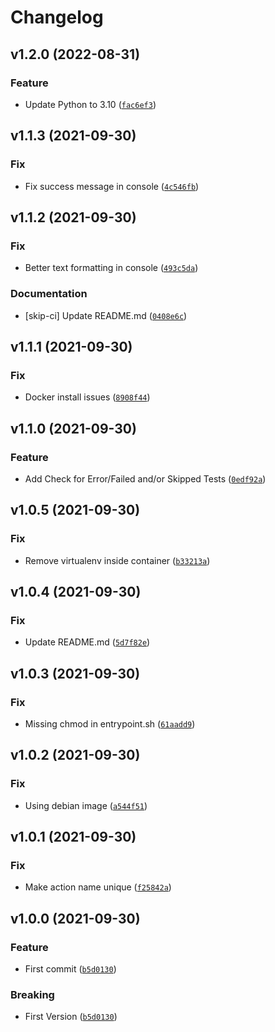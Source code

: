 # Changelog

<!--next-version-placeholder-->

## v1.2.0 (2022-08-31)
### Feature
* Update Python to 3.10 ([`fac6ef3`](https://github.com/chrismaille/junito/commit/fac6ef3ea175a7b0f7c1c224afd3fba978c48d42))

## v1.1.3 (2021-09-30)
### Fix
* Fix success message in console ([`4c546fb`](https://github.com/chrismaille/junito/commit/4c546fb418be822a3a32e449031aef7efe93b6f7))

## v1.1.2 (2021-09-30)
### Fix
* Better text formatting in console ([`493c5da`](https://github.com/chrismaille/junito/commit/493c5da221b68b3d3d8748b951943b6ad3f351b1))

### Documentation
* [skip-ci] Update README.md ([`0408e6c`](https://github.com/chrismaille/junito/commit/0408e6cf483c8f75fb4685e0adc6598e14b939f8))

## v1.1.1 (2021-09-30)
### Fix
* Docker install issues ([`8908f44`](https://github.com/chrismaille/junito/commit/8908f4424b462462c11fd14b799284628f2e1fda))

## v1.1.0 (2021-09-30)
### Feature
* Add Check for Error/Failed and/or Skipped Tests ([`0edf92a`](https://github.com/chrismaille/junito/commit/0edf92af2c20c6dc34ef6e2c02765b050da3783f))

## v1.0.5 (2021-09-30)
### Fix
* Remove virtualenv inside container ([`b33213a`](https://github.com/chrismaille/junito/commit/b33213a54ac5ce2aba4e42d2d519219a52a12e83))

## v1.0.4 (2021-09-30)
### Fix
* Update README.md ([`5d7f82e`](https://github.com/chrismaille/junito/commit/5d7f82e01647f55f1627fd1b846bda2d40a899dc))

## v1.0.3 (2021-09-30)
### Fix
* Missing chmod in entrypoint.sh ([`61aadd9`](https://github.com/chrismaille/junito/commit/61aadd904f2063427fd9ac8bb8d7f182d099fdd8))

## v1.0.2 (2021-09-30)
### Fix
* Using debian image ([`a544f51`](https://github.com/chrismaille/junito/commit/a544f51d7ab09e1c8af16f8a11c5cafbd47ecef2))

## v1.0.1 (2021-09-30)
### Fix
* Make action name unique ([`f25842a`](https://github.com/chrismaille/junito/commit/f25842aaafb1da32be743bda8ebd88a9872eebd5))

## v1.0.0 (2021-09-30)
### Feature
* First commit ([`b5d0130`](https://github.com/chrismaille/junito/commit/b5d0130f57f90c1b5e0e6b8f49b8d5844d26b6ae))

### Breaking
* First Version  ([`b5d0130`](https://github.com/chrismaille/junito/commit/b5d0130f57f90c1b5e0e6b8f49b8d5844d26b6ae))
